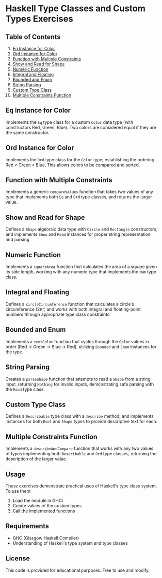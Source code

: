 # Haskell Type Classes and Custom Types Exercises

## Table of Contents

1. [Eq Instance for Color](#eq-instance-for-color)
2. [Ord Instance for Color](#ord-instance-for-color)
3. [Function with Multiple Constraints](#function-with-multiple-constraints)
4. [Show and Read for Shape](#show-and-read-for-shape)
5. [Numeric Function](#numeric-function)
6. [Integral and Floating](#integral-and-floating)
7. [Bounded and Enum](#bounded-and-enum)
8. [String Parsing](#string-parsing)
9. [Custom Type Class](#custom-type-class)
10. [Multiple Constraints Function](#multiple-constraints-function)

## Eq Instance for Color

Implements the `Eq` type class for a custom `Color` data type (with constructors Red, Green, Blue). Two colors are considered equal if they are the same constructor.

## Ord Instance for Color

Implements the `Ord` type class for the `Color` type, establishing the ordering Red < Green < Blue. This allows colors to be compared and sorted.

## Function with Multiple Constraints

Implements a generic `compareValues` function that takes two values of any type that implements both `Eq` and `Ord` type classes, and returns the larger value.

## Show and Read for Shape

Defines a `Shape` algebraic data type with `Circle` and `Rectangle` constructors, and implements `Show` and `Read` instances for proper string representation and parsing.

## Numeric Function

Implements a `squareArea` function that calculates the area of a square given its side length, working with any numeric type that implements the `Num` type class.

## Integral and Floating

Defines a `circleCircumference` function that calculates a circle's circumference (2πr) and works with both integral and floating-point numbers through appropriate type class constraints.

## Bounded and Enum

Implements a `nextColor` function that cycles through the `Color` values in order (Red → Green → Blue → Red), utilizing `Bounded` and `Enum` instances for the type.

## String Parsing

Creates a `parseShape` function that attempts to read a `Shape` from a string input, returning `Nothing` for invalid inputs, demonstrating safe parsing with the `Read` type class.

## Custom Type Class

Defines a `Describable` type class with a `describe` method, and implements instances for both `Bool` and `Shape` types to provide descriptive text for each.

## Multiple Constraints Function

Implements a `describeAndCompare` function that works with any two values of types implementing both `Describable` and `Ord` type classes, returning the description of the larger value.

## Usage

These exercises demonstrate practical uses of Haskell's type class system. To use them:
1. Load the module in GHCi
2. Create values of the custom types
3. Call the implemented functions

## Requirements
- GHC (Glasgow Haskell Compiler)
- Understanding of Haskell's type system and type classes

## License
This code is provided for educational purposes. Free to use and modify.
